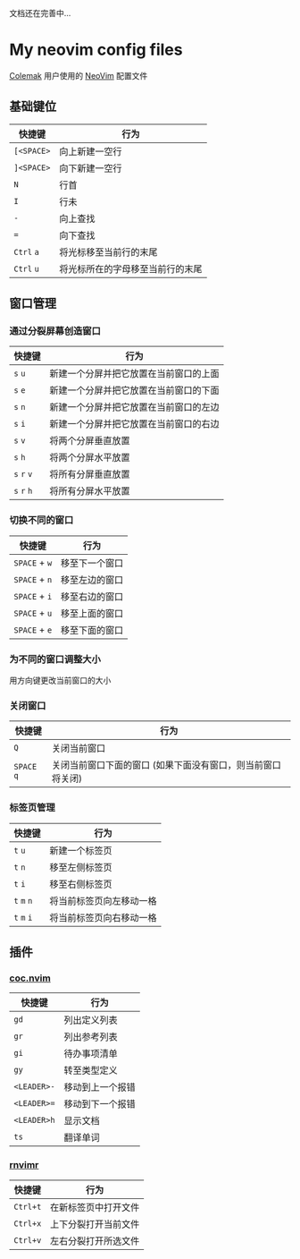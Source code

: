 文档还在完善中...

# My neovim config files

[Colemak](https://colemak.com/) 用户使用的 [NeoVim](https://neovim.io) 配置文件

## 基础键位

| 快捷键     | 行为                             |
| ---------- | -------------------------------- |
| `[<SPACE>` | 向上新建一空行                   |
| `]<SPACE>` | 向下新建一空行                   |
| `N`        | 行首                             |
| `I`        | 行未                             |
| `-`        | 向上查找                         |
| `=`        | 向下查找                         |
| `Ctrl` `a` | 将光标移至当前行的末尾           |
| `Ctrl` `u` | 将光标所在的字母移至当前行的末尾 |

## 窗口管理

### 通过分裂屏幕创造窗口

| 快捷键      | 行为                                   |
| ----------- | -------------------------------------- |
| `s` `u`     | 新建一个分屏并把它放置在当前窗口的上面 |
| `s` `e`     | 新建一个分屏并把它放置在当前窗口的下面 |
| `s` `n`     | 新建一个分屏并把它放置在当前窗口的左边 |
| `s` `i`     | 新建一个分屏并把它放置在当前窗口的右边 |
| `s` `v`     | 将两个分屏垂直放置                     |
| `s` `h`     | 将两个分屏水平放置                     |
| `s` `r` `v` | 将所有分屏垂直放置                     |
| `s` `r` `h` | 将所有分屏水平放置                     |

### 切换不同的窗口

| 快捷键        | 行为           |
| ------------- | -------------- |
| `SPACE` + `w` | 移至下一个窗口 |
| `SPACE` + `n` | 移至左边的窗口 |
| `SPACE` + `i` | 移至右边的窗口 |
| `SPACE` + `u` | 移至上面的窗口 |
| `SPACE` + `e` | 移至下面的窗口 |

### 为不同的窗口调整大小

用方向键更改当前窗口的大小

### 关闭窗口

| 快捷键      | 行为                                                        |
| ----------- | ----------------------------------------------------------- |
| `Q`         | 关闭当前窗口                                                |
| `SPACE` `q` | 关闭当前窗口下面的窗口 (如果下面没有窗口，则当前窗口将关闭) |

### 标签页管理

| 快捷键      | 行为                     |
| ----------- | ------------------------ |
| `t` `u`     | 新建一个标签页           |
| `t` `n`     | 移至左侧标签页           |
| `t` `i`     | 移至右侧标签页           |
| `t` `m` `n` | 将当前标签页向左移动一格 |
| `t` `m` `i` | 将当前标签页向右移动一格 |

## 插件

### [coc.nvim](https://github.com/neoclide/coc.nvim)

| 快捷键      | 行为             |
| ----------- | ---------------- |
| `gd`        | 列出定义列表     |
| `gr`        | 列出参考列表     |
| `gi`        | 待办事项清单     |
| `gy`        | 转至类型定义     |
| `<LEADER>-` | 移动到上一个报错 |
| `<LEADER>=` | 移动到下一个报错 |
| `<LEADER>h` | 显示文档         |
| `ts`        | 翻译单词         |

### [rnvimr](https://github.com/kevinhwang91/rnvimr)

| 快捷键   | 行为                 |
| -------- | -------------------- |
| `Ctrl+t` | 在新标签页中打开文件 |
| `Ctrl+x` | 上下分裂打开当前文件 |
| `Ctrl+v` | 左右分裂打开所选文件 |
